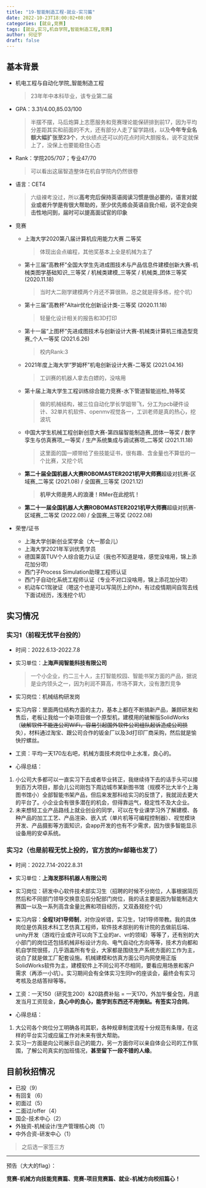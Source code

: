 ```yaml
---
title: "19-智能制造工程-就业-实习篇"
date: 2022-10-23T18:00:02+08:00
categories: [就业,竞赛]
tags: [就业,实习,机自学院,智能制造工程,竞赛]
author: 何征宇
draft: false
---
```


## 基本背景
- 机电工程与自动化学院_智能制造工程
  > 23年年中本科毕业，该专业第二届
- GPA：3.31/4.00,85.03/100
  > 半摆不摆，马后炮算上志愿服务和竞赛理论能保研排到前17，因为平均分差距其实和前面的不大，还有部分人走了留学路线，以及**今年专业名额大幅扩张至23个**，大伙绩点还可以的花点时间大胆报名，说不定就保上了，没保上也要能稳住心态
- Rank：学院205/707；专业47/70
  > 可以看出这届智造整体在机自学院内仍然很卷
- 语言：CET4
  > 六级裸考没过，所以**高考完后保持英语阅读习惯是很必要的，语言对就业或者升学是有很大帮助的，至少优先练会英语自我介绍，说不定会突击性地问到，届时可以提高面试官的印象**
- 竞赛
  - 上海大学2020第八届计算机应用能力大赛 二等奖
    > 体现出会点编程，其他奖基本上全是机械为主了
  - 第十三届“高教杯”全国大学生先进成图技术与产品信息件建模创新大赛-机械类图学基础知识_三等奖 / 机械类建模_三等奖 / 机械类_团体三等奖 (2020.11.18)
    > 当时大二刚学建模两个月还不算很熟，总之就是得多练，挖个坑）
  - 第十三届“高教杯”Altair优化创新设计类-三等奖 (2020.11.18)
    > 轻量化设计相关的报告和3D打印
  - 第十一届“上图杯”先进成图技术与创新设计大赛-机械类计算机三维造型竞赛_个人一等奖 (2021.6.26)
    > 校内Rank:3
  - 2021年度上海大学“罗姆杯”机电创新设计大赛-二等奖 (2021.04.16)
    > 工训赛的机器人拿去白嫖的，没啥用
  - 第十届上海大学生工程训练综合能力竞赛-水下管道智能巡检_特等奖
    > 做的机械结构，被三位自动化学长学姐带飞，分工为pcb硬件设计、32单片机软件、openmv视觉各一，工训老师是真的热心，挖波坑
  - 中国大学生机械工程创新创意大赛-第四届智能制造赛_团体一等奖 / 数字孪生与仿真赛项_一等奖 / 生产系统集成与调试赛项_二等奖 (2021.11.18)
    > 这里面的国一顺带给了些技能证书，很有趣、含金量也不算低的一个比赛，又挖个坑
  - **第二十届全国机器人大赛ROBOMASTER2021机甲大师赛**超级对抗赛-区域赛_二等奖 (2021.08) / 全国赛_三等奖 (2021.12)
    > **机甲大师是男人的浪漫！RMer在此挖坑！**
  - **第二十一届全国机器人大赛ROBOMASTER2021机甲大师赛**超级对抗赛-区域赛_二等奖 (2022.08) / 全国赛_三等奖 (2022.08)
  

- 荣誉/证书
  - 上海大学创新创业奖学金（大一那会儿）
  - 上海大学2021年军训优秀学员 
  - 德国莱茵TUV个人综合能力认证（我也不知道是啥，感觉没啥用，锦上添花加分项）
  - 西门子Process Simulation助理工程师认证 
  - 西门子自动化系统工程师认证（专业不对口没啥用，锦上添花加分项） 
  - 机动车C1驾驶证（嗯这个也是可以写简历上的hh，有过疫情期间自驾去线下面试经历，浅浅挖个坑）

## 实习情况
### 实习1（前程无忧平台投的）
- 时间：2022.6.13-2022.7.8
- 实习单位：**上海声阅智能科技有限公司** 
  > 一个小企业，约二三十人，主打智能校园、智能书架方面的产品，据说是业内领头之一，因为利润不算高，市场不算大，没有激烈竞争
- 实习岗位：机械结构研发岗
- 实习内容：里面两位结构方面的主力，基本上都在不断搞新产品，兼顾研发和售后，老板让我给一个新项目做一个原型机，建模用的破解版SolidWorks（~~破解软件不能连公司WiFi，容易引起国外软件公司组队起诉造成公司损失~~），材料通过淘宝、跟公司合作的钣金厂以及3d打印厂商采购，然后就是愉快拧螺丝。
- 工资：平均一天170左右吧，机械方面技术岗位中上水准，良心的。


- 心得总结：
1. 小公司大多都可以一直实习下去或者毕业转正，我继续待下去的话手头可以接到百万大项目，那会儿公司刚包下周边城市某新图书馆（规模不比大半个上海图书馆小）全部智能书架产品，但后来发那科给实习的反馈了，我就润去更大的平台了。小企业会有很多潜在的机会，但得靠运气，稳定性不及大企业。
2. 未来想轻工业产品路线上就业创业的同学，可以在专业课学习外了解建模、各种产品的加工工艺、产品渲染、嵌入式（单片机等可编程控制器）、视觉模块开发、产品摄影等方面知识，会app开发的也有不少需求，因为很多智能显示设备用的安卓系统。

### 实习2（也是前程无忧上投的，官方放的hr邮箱也发了）
- 时间：2022.7.14-2022.8.31
- 实习单位：**上海发那科机器人有限公司** 
- 实习岗位：研发中心软件技术部实习生（招聘的时候不分岗位，人事根据简历然后和不同部门领导交换意见后分配部门岗位，我的话主要是因为智能制造大赛国一以及一系列高含金量比赛和项目经历，又双叒叕挖个坑）
- 实习内容：**全程1对1导师制**，对你没听错，实习生，1对1导师带教。我的具体岗位是仿真技术科工艺仿真工程师，软件技术部别的有计院的去做前后端、unity开发（游戏行业或许可以向下工业的ar、vr的领域）等等了，还有别的大小部门的岗位还包括机械非标设计方向、电气自动化方向等等，技术方向都和机自学院很搭，几乎涵盖所有专业，大家都是围绕生产系统方面的工作为主，说白了就是做工厂配套设施。机械建模和仿真方面公司内网使用正版SolidWorks软件为主，建模软件上不同公司不尽相同，要看应用场景和客户需求（再添一小坑）。实习期间会有全体实习生同hr的座谈会，最终会有实习考核及总结答辩等等。
- 工资：一天150（研究生200）&20路费补贴 = 一天170，外加午餐全包，月底发当月工资现金，**良心中的良心，能学到东西还不用倒贴。有签实习合同**。


- 心得总结：
1. 大公司各个岗位分工明确各司其职，各种规章制度流程十分规范有条理，在这样的平台实习或应届工作对未来有很大帮助。
2. 实习一方面是向公司展示自己的能力，另一方面你可以亲自体会公司的工作氛围，了解公司真实的加班情况，**甚至留下一段不错的人缘**。

## 目前秋招情况
- 已投（9）
- 有回复（6）
- 初面过（5）
- 二面过/offer（4）
- 国企-技术中心（2）
- 外独资-机械设计/生产管理核心岗（1）
- 中外合资-研发中心（1）
> 之后选一家签三方

---

预告（大大的flag）：

**竞赛-机械方向技能竞赛篇、竞赛-项目竞赛篇、就业-机械方向校招篇心！**